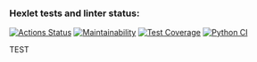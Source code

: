 ### Hexlet tests and linter status:
[![Actions Status](https://github.com/Roodmann/python-project-50/workflows/hexlet-check/badge.svg)](https://github.com/Roodmann/python-project-50/actions)
[![Maintainability](https://api.codeclimate.com/v1/badges/08a3050c6398933601a6/maintainability)](https://codeclimate.com/github/Roodmann/python-project-50/maintainability)
[![Test Coverage](https://api.codeclimate.com/v1/badges/08a3050c6398933601a6/test_coverage)](https://codeclimate.com/github/Roodmann/python-project-50/test_coverage)
[![Python CI](https://github.com/Roodmann/python-project-50/actions/workflows/pyci.yml/badge.svg)](https://github.com/Roodmann/python-project-50/actions/workflows/pyci.yml)

TEST
